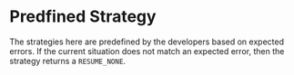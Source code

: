 # Predfined Strategy

The strategies here are predefined by the developers based on expected errors. If the current situation does not match an expected error, then the strategy returns a `RESUME_NONE`.
